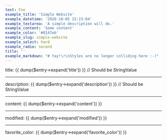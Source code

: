 ```yaml
---
test: Foo
example_title: 'Simple Website'
example_datetime: '2020-10-05 15:15:04'
example_textarea: 'A simple description will do.'
example_content: 'Some content'
example_color: '#8147eb'
example_slug: simple-website
example_select: hard
example_radio: second
title: ''
example_markdown: "# Yay!\r\nStyles are no longer colliding here :-)"
---
```

title: {{ dump($entry->expand('title')) }} // Should be StringValue

---

description: {{ dump($entry->expand('description')) }} // Should be StringValue

---

content: {{ dump($entry->expand('content')) }}

---

modified: {{ dump($entry->expand('modified')) }}

---

favorite_color: {{ dump($entry->expand('favorite_color')) }}